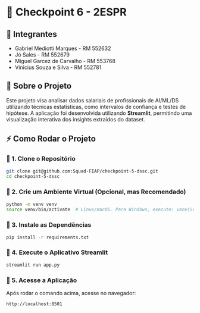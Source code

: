 # 🚀 Checkpoint 6 - 2ESPR

## 👤 Integrantes

- Gabriel Mediotti Marques - RM 552632
- Jó Sales - RM 552679
- Miguel Garcez de Carvalho - RM 553768
- Vinicius Souza e Silva - RM 552781

## 📌 Sobre o Projeto

Este projeto visa analisar dados salariais de profissionais de AI/ML/DS utilizando técnicas estatísticas, como intervalos de confiança e testes de hipótese. A aplicação foi desenvolvida utilizando **Streamlit**, permitindo uma visualização interativa dos insights extraídos do dataset.

## ⚡ Como Rodar o Projeto

### 🔹 1. Clone o Repositório

```bash
git clone git@github.com:Squad-FIAP/checkpoint-5-dssc.git
cd checkpoint-5-dssc
```

### 🔹 2. Crie um Ambiente Virtual (Opcional, mas Recomendado)

```bash
python -m venv venv
source venv/bin/activate  # Linux/macOS. Para Windows, execute: venv\Scripts\activate
```

### 🔹 3. Instale as Dependências

```bash
pip install -r requirements.txt
```

### 🔹 4. Execute o Aplicativo Streamlit

```bash
streamlit run app.py
```

### 🔹 5. Acesse a Aplicação

Após rodar o comando acima, acesse no navegador:

```url
http://localhost:8501
```
